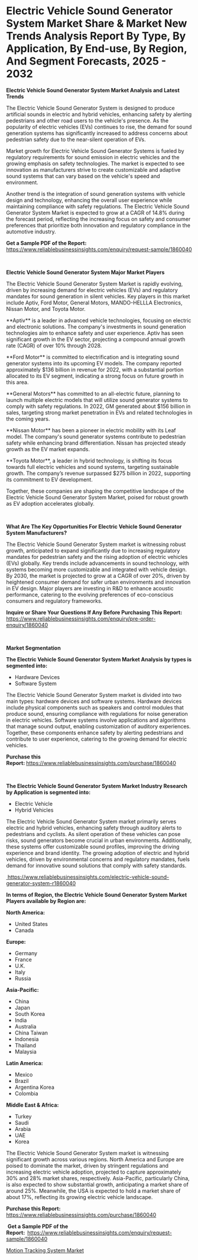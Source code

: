 <p><h1>Electric Vehicle Sound Generator System Market Share & Market New Trends Analysis Report By Type, By Application, By End-use, By Region, And Segment Forecasts, 2025 - 2032</h1></p><p><strong>Electric Vehicle Sound Generator System Market Analysis and Latest Trends</strong></p>
<p><p>The Electric Vehicle Sound Generator System is designed to produce artificial sounds in electric and hybrid vehicles, enhancing safety by alerting pedestrians and other road users to the vehicle's presence. As the popularity of electric vehicles (EVs) continues to rise, the demand for sound generation systems has significantly increased to address concerns about pedestrian safety due to the near-silent operation of EVs.</p><p>Market growth for Electric Vehicle Sound Generator Systems is fueled by regulatory requirements for sound emission in electric vehicles and the growing emphasis on safety technologies. The market is expected to see innovation as manufacturers strive to create customizable and adaptive sound systems that can vary based on the vehicle's speed and environment. </p><p>Another trend is the integration of sound generation systems with vehicle design and technology, enhancing the overall user experience while maintaining compliance with safety regulations. The Electric Vehicle Sound Generator System Market is expected to grow at a CAGR of 14.8% during the forecast period, reflecting the increasing focus on safety and consumer preferences that prioritize both innovation and regulatory compliance in the automotive industry.</p></p>
<p><strong>Get a Sample PDF of the Report:&nbsp;</strong> <a href="https://www.reliablebusinessinsights.com/enquiry/request-sample/1860040?utm_campaign=2774&utm_medium=2&utm_source=Github&utm_content=ia&utm_term=09032025&utm_id=electric-vehicle-sound-generator-system">https://www.reliablebusinessinsights.com/enquiry/request-sample/1860040</a></p>
<p>&nbsp;</p>
<p><strong>Electric Vehicle Sound Generator System Major Market Players</strong></p>
<p><p>The Electric Vehicle Sound Generator System Market is rapidly evolving, driven by increasing demand for electric vehicles (EVs) and regulatory mandates for sound generation in silent vehicles. Key players in this market include Aptiv, Ford Motor, General Motors, MANDO-HELLLA Electronics, Nissan Motor, and Toyota Motor.</p><p>**Aptiv** is a leader in advanced vehicle technologies, focusing on electric and electronic solutions. The company's investments in sound generation technologies aim to enhance safety and user experience. Aptiv has seen significant growth in the EV sector, projecting a compound annual growth rate (CAGR) of over 10% through 2028.</p><p>**Ford Motor** is committed to electrification and is integrating sound generator systems into its upcoming EV models. The company reported approximately $136 billion in revenue for 2022, with a substantial portion allocated to its EV segment, indicating a strong focus on future growth in this area.</p><p>**General Motors** has committed to an all-electric future, planning to launch multiple electric models that will utilize sound generator systems to comply with safety regulations. In 2022, GM generated about $156 billion in sales, targeting strong market penetration in EVs and related technologies in the coming years.</p><p>**Nissan Motor** has been a pioneer in electric mobility with its Leaf model. The company's sound generator systems contribute to pedestrian safety while enhancing brand differentiation. Nissan has projected steady growth as the EV market expands.</p><p>**Toyota Motor**, a leader in hybrid technology, is shifting its focus towards full electric vehicles and sound systems, targeting sustainable growth. The company’s revenue surpassed $275 billion in 2022, supporting its commitment to EV development.</p><p>Together, these companies are shaping the competitive landscape of the Electric Vehicle Sound Generator System Market, poised for robust growth as EV adoption accelerates globally.</p></p>
<p>&nbsp;</p>
<p><strong>What Are The Key Opportunities For Electric Vehicle Sound Generator System Manufacturers?</strong></p>
<p><p>The Electric Vehicle Sound Generator System market is witnessing robust growth, anticipated to expand significantly due to increasing regulatory mandates for pedestrian safety and the rising adoption of electric vehicles (EVs) globally. Key trends include advancements in sound technology, with systems becoming more customizable and integrated with vehicle design. By 2030, the market is projected to grow at a CAGR of over 20%, driven by heightened consumer demand for safer urban environments and innovation in EV design. Major players are investing in R&D to enhance acoustic performance, catering to the evolving preferences of eco-conscious consumers and regulatory frameworks.</p></p>
<p><strong>Inquire or Share Your Questions If Any Before Purchasing This Report:</strong> <a href="https://www.reliablebusinessinsights.com/enquiry/pre-order-enquiry/1860040?utm_campaign=2774&utm_medium=2&utm_source=Github&utm_content=ia&utm_term=09032025&utm_id=electric-vehicle-sound-generator-system">https://www.reliablebusinessinsights.com/enquiry/pre-order-enquiry/1860040</a></p>
<p>&nbsp;</p>
<p><strong>Market Segmentation</strong></p>
<p><strong>The Electric Vehicle Sound Generator System Market Analysis by types is segmented into:</strong></p>
<p><ul><li>Hardware Devices</li><li>Software System</li></ul></p>
<p><p>The Electric Vehicle Sound Generator System market is divided into two main types: hardware devices and software systems. Hardware devices include physical components such as speakers and control modules that produce sound, ensuring compliance with regulations for noise generation in electric vehicles. Software systems involve applications and algorithms that manage sound output, enabling customization of auditory experiences. Together, these components enhance safety by alerting pedestrians and contribute to user experience, catering to the growing demand for electric vehicles.</p></p>
<p><strong>Purchase this Report:&nbsp;</strong><a href="https://www.reliablebusinessinsights.com/purchase/1860040?utm_campaign=2774&utm_medium=2&utm_source=Github&utm_content=ia&utm_term=09032025&utm_id=electric-vehicle-sound-generator-system">https://www.reliablebusinessinsights.com/purchase/1860040</a></p>
<p>&nbsp;</p>
<p><strong>The Electric Vehicle Sound Generator System Market Industry Research by Application is segmented into:</strong></p>
<p><ul><li>Electric Vehicle</li><li>Hybrid Vehicles</li></ul></p>
<p><p>The Electric Vehicle Sound Generator System market primarily serves electric and hybrid vehicles, enhancing safety through auditory alerts to pedestrians and cyclists. As silent operation of these vehicles can pose risks, sound generators become crucial in urban environments. Additionally, these systems offer customizable sound profiles, improving the driving experience and brand identity. The growing adoption of electric and hybrid vehicles, driven by environmental concerns and regulatory mandates, fuels demand for innovative sound solutions that comply with safety standards.</p></p>
<p><a href="https://www.reliablebusinessinsights.com/electric-vehicle-sound-generator-system-r1860040?utm_campaign=2774&utm_medium=2&utm_source=Github&utm_content=ia&utm_term=09032025&utm_id=electric-vehicle-sound-generator-system">&nbsp;https://www.reliablebusinessinsights.com/electric-vehicle-sound-generator-system-r1860040</a></p>
<p><strong>In terms of Region, the Electric Vehicle Sound Generator System Market Players available by Region are:</strong></p>
<p>
    <p> <strong> North America: </strong>
        <ul>
            <li>United States</li>
            <li>Canada</li>
        </ul>
        </p> 
    <p> <strong> Europe: </strong>
        <ul>
            <li>Germany</li>
            <li>France</li>
            <li>U.K.</li>
            <li>Italy</li>
            <li>Russia</li>
        </ul>
        </p> 
    <p> <strong> Asia-Pacific: </strong>
        <ul>
            <li>China</li>
            <li>Japan</li>
            <li>South Korea</li>
            <li>India</li>
            <li>Australia</li>
            <li>China Taiwan</li>
            <li>Indonesia</li>
            <li>Thailand</li>
            <li>Malaysia</li>
        </ul>
        </p> 
    <p> <strong> Latin America: </strong>
        <ul>
            <li>Mexico</li>
            <li>Brazil</li>
            <li>Argentina Korea</li>
            <li>Colombia</li>
        </ul>
        </p> 
    <p> <strong> Middle East & Africa: </strong>
        <ul>
            <li>Turkey</li>
            <li>Saudi</li>
            <li>Arabia</li>
            <li>UAE</li>
            <li>Korea</li>
        </ul>
    </p>
    </p>
<p><p>The Electric Vehicle Sound Generator System market is witnessing significant growth across various regions. North America and Europe are poised to dominate the market, driven by stringent regulations and increasing electric vehicle adoption, projected to capture approximately 30% and 28% market shares, respectively. Asia-Pacific, particularly China, is also expected to show substantial growth, anticipating a market share of around 25%. Meanwhile, the USA is expected to hold a market share of about 17%, reflecting its growing electric vehicle landscape.</p></p>
<p><strong>Purchase this Report: </strong><a href="https://www.reliablebusinessinsights.com/purchase/1860040?utm_campaign=2774&utm_medium=2&utm_source=Github&utm_content=ia&utm_term=09032025&utm_id=electric-vehicle-sound-generator-system">https://www.reliablebusinessinsights.com/purchase/1860040</a></p>
<p>&nbsp;<strong>Get a Sample PDF of the Report:&nbsp;&nbsp;</strong><a href="https://www.reliablebusinessinsights.com/enquiry/request-sample/1860040?utm_campaign=2774&utm_medium=2&utm_source=Github&utm_content=ia&utm_term=09032025&utm_id=electric-vehicle-sound-generator-system">https://www.reliablebusinessinsights.com/enquiry/request-sample/1860040</a></p>
<p><strong></strong></p>
<p><p><a href="https://github.com/abedlagagica4/Market-Research-Report-List-1/blob/main/motion-tracking-system-market.md?utm_campaign=2774&utm_medium=2&utm_source=Github&utm_content=ia&utm_term=09032025&utm_id=electric-vehicle-sound-generator-system">Motion Tracking System Market</a></p></p>